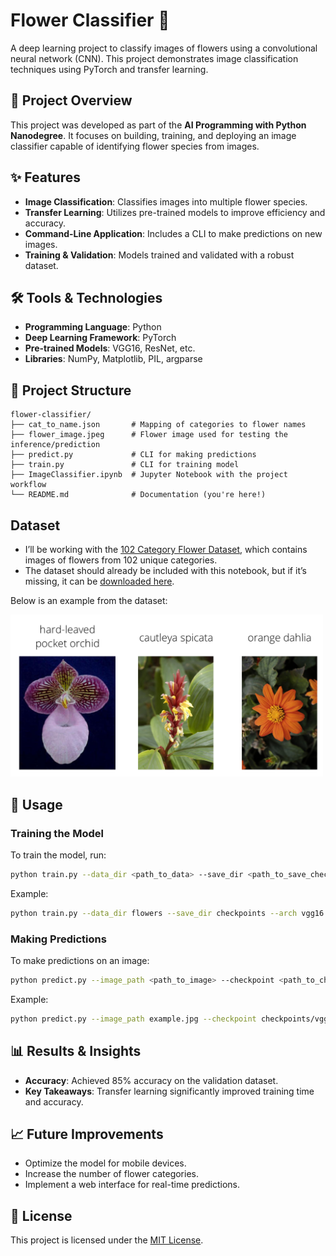 
# Flower Classifier 🌸

A deep learning project to classify images of flowers using a convolutional neural network (CNN). This project demonstrates image classification techniques using PyTorch and transfer learning.

## 🚀 Project Overview

This project was developed as part of the **AI Programming with Python Nanodegree**. It focuses on building, training, and deploying an image classifier capable of identifying flower species from images.

## ✨ Features

- **Image Classification**: Classifies images into multiple flower species.
- **Transfer Learning**: Utilizes pre-trained models to improve efficiency and accuracy.
- **Command-Line Application**: Includes a CLI to make predictions on new images.
- **Training & Validation**: Models trained and validated with a robust dataset.

## 🛠️ Tools & Technologies

- **Programming Language**: Python
- **Deep Learning Framework**: PyTorch
- **Pre-trained Models**: VGG16, ResNet, etc.
- **Libraries**: NumPy, Matplotlib, PIL, argparse

## 📂 Project Structure

```
flower-classifier/
├── cat_to_name.json       # Mapping of categories to flower names
├── flower_image.jpeg      # Flower image used for testing the inference/prediction
├── predict.py             # CLI for making predictions
├── train.py               # CLI for training model
├── ImageClassifier.ipynb  # Jupyter Notebook with the project workflow
└── README.md              # Documentation (you're here!)
```

## Dataset
- I’ll be working with the [102 Category Flower Dataset](http://www.robots.ox.ac.uk/~vgg/data/flowers/102/index.html), which contains images of flowers from 102 unique categories.
- The dataset should already be included with this notebook, but if it’s missing, it can be [downloaded here](https://s3.amazonaws.com/content.udacity-data.com/nd089/flower_data.tar.gz).

 Below is an example from the dataset:

<img src='assets/Flowers.png' width=500px>

## 🚀 Usage

### Training the Model
To train the model, run:
```bash
python train.py --data_dir <path_to_data> --save_dir <path_to_save_checkpoint> --arch <model_architecture> --epochs <num_epochs>
```

Example:
```bash
python train.py --data_dir flowers --save_dir checkpoints --arch vgg16 --epochs 10
```

### Making Predictions
To make predictions on an image:
```bash
python predict.py --image_path <path_to_image> --checkpoint <path_to_checkpoint>
```

Example:
```bash
python predict.py --image_path example.jpg --checkpoint checkpoints/vgg16.pth
```

## 📊 Results & Insights

- **Accuracy**: Achieved 85% accuracy on the validation dataset.
- **Key Takeaways**: Transfer learning significantly improved training time and accuracy.

## 📈 Future Improvements

- Optimize the model for mobile devices.
- Increase the number of flower categories.
- Implement a web interface for real-time predictions.

## 📜 License

This project is licensed under the [MIT License](LICENSE).